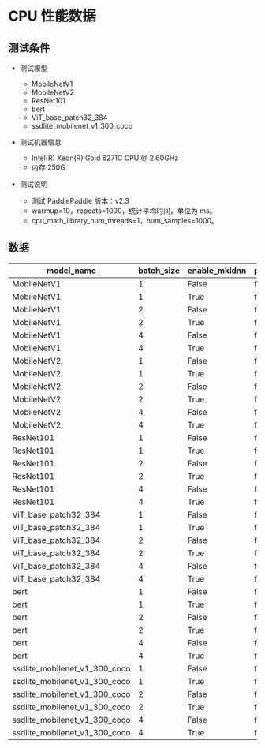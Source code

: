 # CPU 性能数据

## 测试条件

- 测试模型
	- MobileNetV1
	- MobileNetV2
	- ResNet101
	- bert
	- ViT_base_patch32_384
  	- ssdlite_mobilenet_v1_300_coco

- 测试机器信息
	- Intel(R) Xeon(R) Gold 6271C CPU @ 2.60GHz
	- 内存 250G
- 测试说明
	- 测试 PaddlePaddle 版本：v2.3
	- warmup=10，repeats=1000，统计平均时间，单位为 ms。
	- cpu_math_library_num_threads=1，num_samples=1000。

## 数据

|	model_name	|	batch_size	|	enable_mkldnn	|	precision	|	avg_latency	|	qps	|
|-|-|-|-|-|-|
|	MobileNetV1	|	1	|	False	|	fp32	|	37.7486	|	26.49 	|
|	MobileNetV1	|	1	|	True	|	fp32	|	15.4455	|	64.74 	|
|	MobileNetV1	|	2	|	False	|	fp32	|	78.1411	|	25.59 	|
|	MobileNetV1	|	2	|	True	|	fp32	|	31.802	|	62.89 	|
|	MobileNetV1	|	4	|	False	|	fp32	|	150.2198	|	26.63 	|
|	MobileNetV1	|	4	|	True	|	fp32	|	57.1735	|	69.96 	|
|	MobileNetV2	|	1	|	False	|	fp32	|	43.6175	|	22.93 	|
|	MobileNetV2	|	1	|	True	|	fp32	|	14.8715	|	67.24 	|
|	MobileNetV2	|	2	|	False	|	fp32	|	85.8639	|	23.29 	|
|	MobileNetV2	|	2	|	True	|	fp32	|	25.7693	|	77.61 	|
|	MobileNetV2	|	4	|	False	|	fp32	|	175.4801	|	22.79 	|
|	MobileNetV2	|	4	|	True	|	fp32	|	49.5933	|	80.66 	|
|	ResNet101	|	1	|	False	|	fp32	|	209.7689	|	4.77 	|
|	ResNet101	|	1	|	True	|	fp32	|	138.5197	|	7.22 	|
|	ResNet101	|	2	|	False	|	fp32	|	411.6655	|	4.86 	|
|	ResNet101	|	2	|	True	|	fp32	|	267.575	|	7.47 	|
|	ResNet101	|	4	|	False	|	fp32	|	821.0667	|	4.87 	|
|	ResNet101	|	4	|	True	|	fp32	|	498.7897	|	8.02 	|
|	ViT_base_patch32_384	|	1	|	False	|	fp32	|	365.7941	|	2.73 	|
|	ViT_base_patch32_384	|	1	|	True	|	fp32	|	326.9727	|	3.06 	|
|	ViT_base_patch32_384	|	2	|	False	|	fp32	|	646.3851	|	3.09 	|
|	ViT_base_patch32_384	|	2	|	True	|	fp32	|	1126.7091	|	1.78 	|
|	ViT_base_patch32_384	|	4	|	False	|	fp32	|	1218.0988	|	3.28 	|
|	ViT_base_patch32_384	|	4	|	True	|	fp32	|	2187.3777	|	1.83 	|
|	bert	|	1	|	False	|	fp32	|	106.6469	|	9.38 	|
|	bert	|	1	|	True	|	fp32	|	106.6411	|	9.38 	|
|	bert	|	2	|	False	|	fp32	|	149.6218	|	13.37 	|
|	bert	|	2	|	True	|	fp32	|	136.8391	|	14.62 	|
|	bert	|	4	|	False	|	fp32	|	276.0263	|	14.49 	|
|	bert	|	4	|	True	|	fp32	|	243.8251	|	16.41 	|
|	ssdlite_mobilenet_v1_300_coco	|	1	|	False	|	fp32	|	88.7488	|	11.27 	|
|	ssdlite_mobilenet_v1_300_coco	|	1	|	True	|	fp32	|	36.2734	|	27.57 	|
|	ssdlite_mobilenet_v1_300_coco	|	2	|	False	|	fp32	|	164.834	|	12.13 	|
|	ssdlite_mobilenet_v1_300_coco	|	2	|	True	|	fp32	|	66.3129	|	30.16 	|
|	ssdlite_mobilenet_v1_300_coco	|	4	|	False	|	fp32	|	343.1162	|	11.66 	|
|	ssdlite_mobilenet_v1_300_coco	|	4	|	True	|	fp32	|	132.0374	|	30.29 	|
